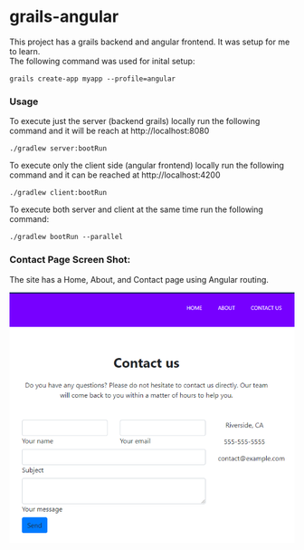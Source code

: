 # grails-angular

This project has a grails backend and angular frontend.  It was setup for me to learn.  
The following command was used for inital setup:

```
grails create-app myapp --profile=angular
```

### Usage
To execute just the server (backend grails) locally run the following command and it will be reach at http://localhost:8080
```
./gradlew server:bootRun
```
To execute only the client side (angular frontend) locally run the following command and it can be reached at http://localhost:4200
```
./gradlew client:bootRun
```
To execute both server and client at the same time run the following command:
```
./gradlew bootRun --parallel
```



### Contact Page Screen Shot:
The site has a Home, About, and Contact page using Angular routing.

![alt text](https://github.com/plhyhc/grails-angular/blob/master/readme_image.png "Screenshot")